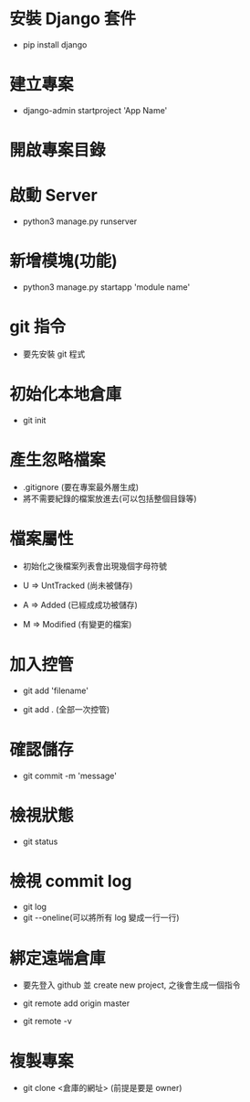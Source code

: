 # 安裝 Django 套件

- pip install django

# 建立專案

- django-admin startproject 'App Name'

# 開啟專案目錄

# 啟動 Server

- python3 manage.py runserver

# 新增模塊(功能)

- python3 manage.py startapp 'module name'

# git 指令

- 要先安裝 git 程式

# 初始化本地倉庫

- git init

# 產生忽略檔案

- .gitignore (要在專案最外層生成)
- 將不需要紀錄的檔案放進去(可以包括整個目錄等)

# 檔案屬性

- 初始化之後檔案列表會出現幾個字母符號

- U => UntTracked (尚未被儲存)
- A => Added (已經成成功被儲存)
- M => Modified (有變更的檔案)

# 加入控管

- git add 'filename'

- git add . (全部一次控管)

# 確認儲存

- git commit -m 'message'

# 檢視狀態

- git status

# 檢視 commit log

- git log
- git --oneline(可以將所有 log 變成一行一行)

# 綁定遠端倉庫

- 要先登入 github 並 create new project, 之後會生成一個指令

- git remote add origin master

- git remote -v

# 複製專案

- git clone <倉庫的網址> (前提是要是 owner)
